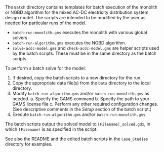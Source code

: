 The `Batch` directory contains templates for batch execution of the monolith or
NGBD algorithm for the mixed AC-DC electricity distribution system design model.
The scripts are intended to be modified by the user as needed for particular
runs of the model.

* `batch-run-monolith.gms` executes the monolith with various global solvers.
* `batch-run-algorithm.gms` executes the NGBD algorithm.
* `solve-acdc-model.gms` and `check-acdc-model.gms` are helper scripts used by
  the batch scripts. These must be in the same directory as the batch scripts.
  
To perform a batch solve for the model:

1. If desired, copy the batch scripts to a new directory for the run.
2. Copy the appropriate data file(s) from the `Data` directory to the local
   directory.
3. Modify `batch-run-algorithm.gms` and/or `batch-run-monolith.gms` as needed.
   a. Specify the GAMS command
   b. Specify the path to your GAMS license file
   c. Perform any other required configuration changes.  
      (See descriptive comments in the _Setup_ section of the batch script.)
4. Execute `batch-run-algorithm.gms` and/or `batch-run-monolith.gms`.

The batch scripts output the solved model to `[Filename]_solved.gdx`, in which
`[Filename]` is as specified in the script.

See also the README and the edited batch scripts in the `Case_Studies` directory
for examples.
